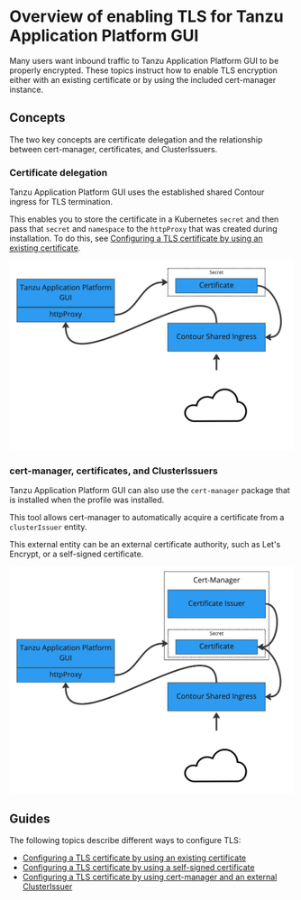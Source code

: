 # Overview of enabling TLS for Tanzu Application Platform GUI

Many users want inbound traffic to Tanzu Application Platform GUI to be properly encrypted.
These topics instruct how to enable TLS encryption either with an existing certificate or by
using the included cert-manager instance.

## <a id="concepts"></a> Concepts

The two key concepts are certificate delegation and the relationship between cert-manager,
certificates, and ClusterIssuers.

### <a id="cert-delegation"></a> Certificate delegation

Tanzu Application Platform GUI uses the established shared Contour ingress for TLS termination.

This enables you to store the certificate in a Kubernetes `secret` and then pass that `secret` and
`namespace` to the `httpProxy` that was created during installation.
To do this, see
[Configuring a TLS certificate by using an existing certificate](enable-tls-existing-cert.hbs.md).

![Tanzu Application Platform TLS Diagram](images/TAP-GUI-TLS.png)

### <a id="cert-mngr-certs-clustiss"></a> cert-manager, certificates, and ClusterIssuers

Tanzu Application Platform GUI can also use the `cert-manager` package that is installed when
the profile was installed.

This tool allows cert-manager to automatically acquire a certificate from a `clusterIssuer` entity.

This external entity can be an external certificate authority, such as Let's Encrypt, or a
self-signed certificate.

![Tanzu Application Platform TLS Diagram](images/TAP-GUI-TLS-CERT.png)

## <a id="guides"></a> Guides

The following topics describe different ways to configure TLS:

- [Configuring a TLS certificate by using an existing certificate](enable-tls-existing-cert.hbs.md)
- [Configuring a TLS certificate by using a self-signed certificate](enable-self-signed-cert.hbs.md)
- [Configuring a TLS certificate by using cert-manager and an external ClusterIssuer](cert-mngr-ext-clusterissuer.hbs.md)